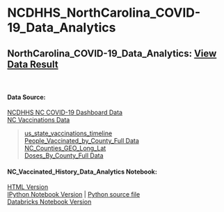 # NCDHHS_NorthCarolina_COVID-19_Data_Analytics
## NorthCarolina_COVID-19_Data_Analytics: [View Data Result](https://databricks-prod-cloudfront.cloud.databricks.com/public/4027ec902e239c93eaaa8714f173bcfc/5046679506773131/1744289572805707/1881994316477184/latest.html)
<br>

#### Data Source: <br>
[NCDHHS NC COVID-19 Dashboard Data](https://covid19.ncdhhs.gov/dashboard/data-behind-dashboards) <br>
[NC Vaccinations Data](https://covid19.ncdhhs.gov/dashboard/vaccinations) <br>
> [us_state_vaccinations_timeline](https://github.com/govex/COVID-19/blob/master/data_tables/vaccine_data/us_data/time_series/people_vaccinated_us_timeline.csv)<br>
> [People_Vaccinated_by_County_Full Data](https://github.com/zmei1997/NCDHHS_NorthCarolina_COVID-19_Data_Analytics/blob/main/Data/People_Vaccinated_by_County_Full%20Data.csv) <br>
> [NC_Counties_GEO_Long_Lat](https://github.com/zmei1997/NCDHHS_NorthCarolina_COVID-19_Data_Analytics/blob/main/Data/2020_gaz_counties_37.txt) <br>
> [Doses_By_County_Full Data](https://github.com/zmei1997/NCDHHS_NorthCarolina_COVID-19_Data_Analytics/blob/main/Data/Doses_By_County_Full%20Data.csv) <br>

#### NC_Vaccinated_History_Data_Analytics Notebook: <br>
[HTML Version](https://databricks-prod-cloudfront.cloud.databricks.com/public/4027ec902e239c93eaaa8714f173bcfc/5046679506773131/1744289572805707/1881994316477184/latest.html)<br>
[IPython Notebook Version](https://github.com/zmei1997/NCDHHS_NorthCarolina_COVID-19_Data_Analytics/blob/main/NC_Vaccinated_History.ipynb)
 |  [Python source file](https://github.com/zmei1997/NCDHHS_NorthCarolina_COVID-19_Data_Analytics/blob/main/NC_Vaccinated_History.py)<br>
[Databricks Notebook Version](https://github.com/zmei1997/NCDHHS_NorthCarolina_COVID-19_Data_Analytics/blob/main/NC_Vaccinated_History.dbc)<br>
